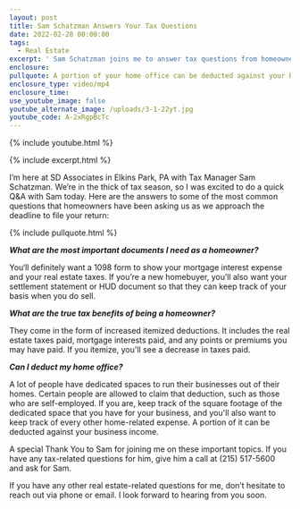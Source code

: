 ```yaml
---
layout: post
title: Sam Schatzman Answers Your Tax Questions
date: 2022-02-28 00:00:00
tags:
  - Real Estate
excerpt: ' Sam Schatzman joins me to answer tax questions from homeowners.'
enclosure:
pullquote: A portion of your home office can be deducted against your business income.
enclosure_type: video/mp4
enclosure_time:
use_youtube_image: false
youtube_alternate_image: /uploads/3-1-22yt.jpg
youtube_code: A-2xRgpBcTc
---
```

{% include youtube.html %}

{% include excerpt.html %}

I’m here at SD Associates in Elkins Park, PA with Tax Manager Sam Schatzman. We’re in the thick of tax season, so I was excited to do a quick Q&A with Sam today. Here are the answers to some of the most common questions that homeowners have been asking us as we approach the deadline to file your return:

{% include pullquote.html %}

***What are the most important documents I need as a homeowner?***

You‘ll definitely want a 1098 form to show your mortgage interest expense and your real estate taxes. If you’re a new homebuyer, you’ll also want your settlement statement or HUD document so that they can keep track of your basis when you do sell.

***What are the true tax benefits of being a homeowner?***

They come in the form of increased itemized deductions. It includes the real estate taxes paid, mortgage interests paid, and any points or premiums you may have paid. If you itemize, you'll see a decrease in taxes paid.

***Can I deduct my home office?***

A lot of people have dedicated spaces to run their businesses out of their homes. Certain people are allowed to claim that deduction, such as those who are self-employed. If you are, keep track of the square footage of the dedicated space that you have for your business, and you'll also want to keep track of every other home-related expense. A portion of it can be deducted against your business income.

A special Thank You to Sam for joining me on these important topics. If you have any tax-related questions for him, give him a call at (215) 517-5600 and ask for Sam.

If you have any other real estate-related questions for me, don’t hesitate to reach out via phone or email. I look forward to hearing from you soon.

&nbsp;
